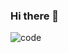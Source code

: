 ### Hi there 👋

<!--
**vijukathole98/vijukathole98** is a ✨ _special_ ✨ repository because its `README.md` (this file) appears on your GitHub profile.

Here are some ideas to get you started:

- 🔭 I’m currently working on ...
- 🌱 I’m currently learning ...
- 👯 I’m looking to collaborate on ...
- 🤔 I’m looking for help with ...
- 💬 Ask me about ...
- 📫 How to reach me: ...
- 😄 Pronouns: ...
- ⚡ Fun fact: ...
-->

![code](https://user-images.githubusercontent.com/85567517/201535975-4f59b7ff-02ad-4013-b5bb-9180d262e53b.gif)
